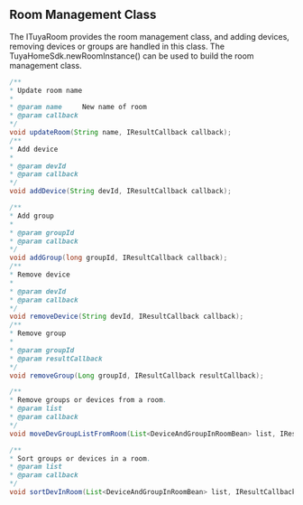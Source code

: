 ## Room Management Class

The ITuyaRoom provides the room management class, and adding devices, removing devices or groups are handled in this class. The TuyaHomeSdk.newRoomInstance() can be used to build the room management class. 

```java
/**
* Update room name
*
* @param name     New name of room
* @param callback
*/
void updateRoom(String name, IResultCallback callback);
/**
* Add device
*
* @param devId
* @param callback
*/
void addDevice(String devId, IResultCallback callback);

/**
* Add group
*
* @param groupId
* @param callback
*/
void addGroup(long groupId, IResultCallback callback);
/**
* Remove device
*
* @param devId
* @param callback
*/
void removeDevice(String devId, IResultCallback callback);
/**
* Remove group
*
* @param groupId
* @param resultCallback
*/
void removeGroup(Long groupId, IResultCallback resultCallback);

/**
* Remove groups or devices from a room.
* @param list
* @param callback
*/
void moveDevGroupListFromRoom(List<DeviceAndGroupInRoomBean> list, IResultCallback callback);

/**
* Sort groups or devices in a room.
* @param list
* @param callback
*/
void sortDevInRoom(List<DeviceAndGroupInRoomBean> list, IResultCallback callback);
```
